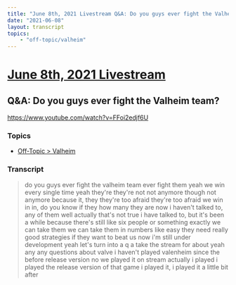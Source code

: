 ```yaml
---
title: "June 8th, 2021 Livestream Q&A: Do you guys ever fight the Valheim team?"
date: "2021-06-08"
layout: transcript
topics:
    - "off-topic/valheim"
---
```

# [June 8th, 2021 Livestream](../2021-06-08.md)
## Q&A: Do you guys ever fight the Valheim team?
https://www.youtube.com/watch?v=FFoi2edjf6U

### Topics
* [Off-Topic > Valheim](../topics/off-topic/valheim.md)

### Transcript

> do you guys ever fight the valheim team ever fight them yeah we win every single time yeah they're they're not not anymore though not anymore because it, they they're too afraid they're too afraid we win in in, do you know if they how many they are now i haven't talked to, any of them well actually that's not true i have talked to, but it's been a while because there's still like six people or something exactly we can take them we can take them in numbers like easy they need really good strategies if they want to beat us now i'm still under development yeah let's turn into a q a take the stream for about yeah any any questions about valve i haven't played valenheim since the before release version no we played it on stream actually i played i played the release version of that game i played it, i played it a little bit after
